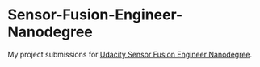# Sensor-Fusion-Engineer-Nanodegree

My project submissions for [Udacity Sensor Fusion Engineer Nanodegree](https://www.udacity.com/course/sensor-fusion-engineer-nanodegree--nd313).
